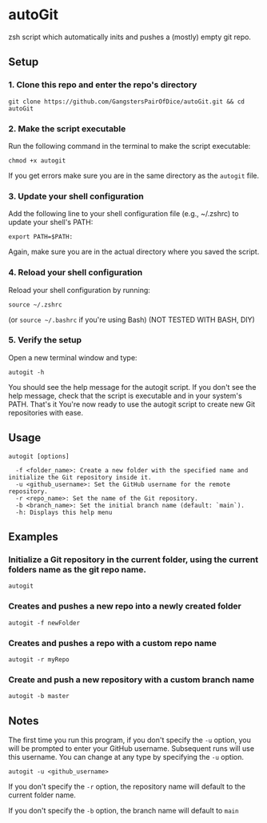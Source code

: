 # autoGit

zsh script which automatically inits and pushes a (mostly) empty git repo.

## Setup

### 1. Clone this repo and enter the repo's directory

```
git clone https://github.com/GangstersPairOfDice/autoGit.git && cd autoGit
```

### 2. Make the script executable

Run the following command in the terminal to make the script executable:

```
chmod +x autogit
```

If you get errors make sure you are in the same directory as the `autogit` file.

### 3. Update your shell configuration

Add the following line to your shell configuration file (e.g., ~/.zshrc) to update your shell's PATH:

```
export PATH=$PATH:
```

Again, make sure you are in the actual directory where you saved the script.

### 4. Reload your shell configuration

Reload your shell configuration by running:

```
source ~/.zshrc
```

(or `source ~/.bashrc` if you're using Bash)
(NOT TESTED WITH BASH, DIY)

### 5. Verify the setup
Open a new terminal window and type:

```
autogit -h
```

You should see the help message for the autogit script. If you don't see the help message, check that the script is executable and in your system's PATH. That's it You're now ready to use the autogit script to create new Git repositories with ease.

## Usage

```
autogit [options]

  -f <folder_name>: Create a new folder with the specified name and initialize the Git repository inside it.
  -u <github_username>: Set the GitHub username for the remote repository.
  -r <repo_name>: Set the name of the Git repository.
  -b <branch_name>: Set the initial branch name (default: `main`).
  -h: Displays this help menu
```

## Examples


### Initialize a Git repository in the current folder, using the current folders name as the git repo name.

```
autogit
```

### Creates and pushes a new repo into a newly created folder

```
autogit -f newFolder
```

### Creates and pushes a repo with a custom repo name

```
autogit -r myRepo
```

### Create and push a new repository with a custom branch name

```
autogit -b master
```

## Notes

The first time you run this program, if you don't specify the `-u` option, you will be prompted to enter your GitHub username. Subsequent runs will use this username. You can change at any type by specifying the `-u` option.

```
autogit -u <github_username>
```

If you don't specify the `-r` option, the repository name will default to the current folder name.

If you don't specify the `-b` option, the branch name will default to `main`
